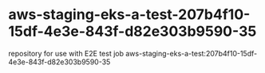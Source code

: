 # aws-staging-eks-a-test-207b4f10-15df-4e3e-843f-d82e303b9590-35
repository for use with E2E test job aws-staging-eks-a-test:207b4f10-15df-4e3e-843f-d82e303b9590-35
